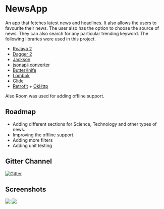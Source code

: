 # NewsApp
An app that fetches latest news and headlines. It also allows the users to favourite their news. The user also has the option to choose the source of news. They can also search for any particular trending keyword. The following libraries were used in this project.

- [RxJava 2](https://github.com/ReactiveX/RxJava)
- [Dagger 2](https://github.com/google/dagger)
- [Jackson](https://github.com/FasterXML/jackson)
- [jsonapi-converter](https://github.com/jasminb/jsonapi-converter)
- [ButterKnife](https://github.com/JakeWharton/butterknife)
- [Lombok](https://projectlombok.org/)
- [Glide](https://github.com/bumptech/glide)
- [Retrofit](https://github.com/square/retrofit) + [OkHttp](https://github.com/square/okhttp)

Also Room was used for adding offline support.

## Roadmap

- Adding different sections for Science, Technology and other types of news.
- Improving the offline support.
- Adding more filters
- Adding unit testing

## Gitter Channel
[![Gitter](https://img.shields.io/badge/chat-on%20gitter-ff006f.svg)](https://gitter.im/news_app_kwoc)

## Screenshots

<img src="http://www.simpleimageresizer.com/_uploads/photos/4b237c00/Screenshot_20181117-102632_1_1_50.png">
 <img src="http://www.simpleimageresizer.com/_uploads/photos/4b237c00/Screenshot_20181117-102702_1_24.png">
